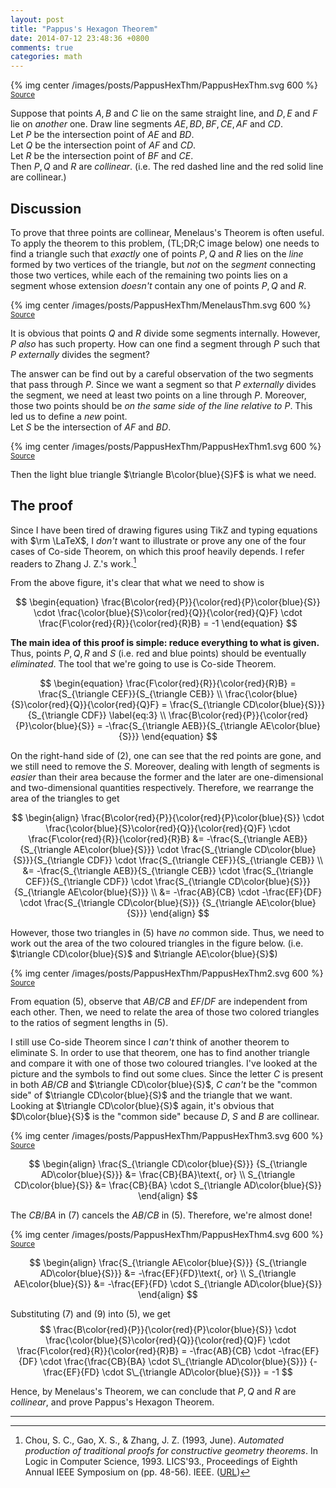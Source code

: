 ```yaml
---
layout: post
title: "Pappus's Hexagon Theorem"
date: 2014-07-12 23:48:36 +0800
comments: true
categories: math
---
```


{% img center /images/posts/PappusHexThm/PappusHexThm.svg 600 %}  
<small>[Source](/downloads/code/PappusHexThm.tex)</small>

Suppose that points $A,B$ and $C$ lie on the same straight line, and
$D,E$ and $F$ lie on *another* one.  Draw line segments
$AE,BD,BF,CE,AF$ and $CD$.  
Let <span class="grp1">$P$</span> be the intersection point of $AE$
and $BD$.  
Let <span class="grp1">$Q$</span> be the intersection point of $AF$
and $CD$.  
Let <span class="grp1">$R$</span> be the intersection point of $BF$
and $CE$.  
Then <span class="grp1">$P,Q$</span> and <span class="grp1">$R$</span>
are *collinear*.  (i.e.  The red dashed line and the red solid line
are collinear.)

<!-- more -->

## Discussion

To prove that three points are collinear, Menelaus's Theorem is often
useful.  To apply the theorem to this problem, (TL;DR;C image below)
one needs to find a triangle such that *exactly* one of points
<span class="grp1">$P,Q$</span> and <span class="grp1">$R$</span> lies on the *line* formed by
two vertices of the triangle, but *not* on the *segment* connecting
those two vertices, while each of the remaining two points lies on a
segment whose extension *doesn't* contain any one of points
<span class="grp1">$P,Q$</span> and <span class="grp1">$R$</span>.

{% img center /images/posts/PappusHexThm/MenelausThm.svg 600 %}  
<small>[Source](/downloads/code/MenelausThm.tex)</small>

It is obvious that points <span class="grp1">$Q$</span> and <span class="grp1">$R$</span>
divide some segments internally.  However, <span class="grp1">$P$</span> *also* has
such property.  How can one find a segment through <span class="grp1">$P$</span>
such that <span class="grp1">$P$</span> *externally* divides the segment?

The answer can be find out by a careful observation of the two
segments that pass through <span class="grp1">$P$</span>.  Since we want a segment
so that <span class="grp1">$P$</span> *externally* divides the segment, we need at
least two points on a line through <span class="grp1">$P$</span>.  Moreover, those
two points should be *on the same side of the line relative to
<span class="grp1">$P$</span>*.  This led us to define a *new* point.  
Let <span class="grp2">$S$</span> be the intersection of $AF$ and $BD$.

{% img center /images/posts/PappusHexThm/PappusHexThm1.svg 600 %}  
<small>[Source](/downloads/code/PappusHexThm1.tex)</small>

Then the light blue triangle $\triangle B\color{blue}{S}F$ is what we
need.

## The proof

Since I have been tired of drawing figures using TikZ and typing
equations with $\rm \LaTeX$, I *don't* want to illustrate or prove any
one of the four cases of Co-side Theorem, on which this proof heavily
depends.  I refer readers to Zhang J. Z.'s work.[^1]

From the above figure, it's clear that what we need to show is

$$
\begin{equation}
  \frac{B\color{red}{P}}{\color{red}{P}\color{blue}{S}} \cdot
    \frac{\color{blue}{S}\color{red}{Q}}{\color{red}{Q}F} \cdot
    \frac{F\color{red}{R}}{\color{red}{R}B} = -1
\end{equation}
$$

**The main idea of this proof is simple: reduce everything to what is
given.**  Thus, points <span class="grp1">$P,Q,R$</span> and <span
class="grp2">$S$</span> (i.e. <span class="grp1">red</span> and <span
class="grp2">blue</span> points) should be eventually *eliminated*.
The tool that we're going to use is Co-side Theorem.

$$
\begin{equation}
  \frac{F\color{red}{R}}{\color{red}{R}B} = 
    \frac{S_{\triangle CEF}}{S_{\triangle CEB}} \\
  \frac{\color{blue}{S}\color{red}{Q}}{\color{red}{Q}F} = 
    \frac{S_{\triangle CD\color{blue}{S}}}{S_{\triangle CDF}}
    \label{eq:3} \\
  \frac{B\color{red}{P}}{\color{red}{P}\color{blue}{S}} = 
    -\frac{S_{\triangle AEB}}{S_{\triangle AE\color{blue}{S}}}
\end{equation}
$$

On the right-hand side of (2), one can see that the <span
class="grp1">red</span> points are gone, and we still need to remove
the <span class="grp2">$S$</span>.  Moreover, dealing with length of
segments is *easier* than their area because the former and the later
are one-dimensional and two-dimensional quantities respectively.
Therefore, we rearrange the area of the triangles to get

$$
\begin{align}
  \frac{B\color{red}{P}}{\color{red}{P}\color{blue}{S}} \cdot
    \frac{\color{blue}{S}\color{red}{Q}}{\color{red}{Q}F} \cdot
    \frac{F\color{red}{R}}{\color{red}{R}B} &=
    -\frac{S_{\triangle AEB}}{S_{\triangle AE\color{blue}{S}}} \cdot
    \frac{S_{\triangle CD\color{blue}{S}}}{S_{\triangle CDF}} \cdot
    \frac{S_{\triangle CEF}}{S_{\triangle CEB}} \\
  &= -\frac{S_{\triangle AEB}}{S_{\triangle CEB}} \cdot
    \frac{S_{\triangle CEF}}{S_{\triangle CDF}} \cdot
    \frac{S_{\triangle CD\color{blue}{S}}}
    {S_{\triangle AE\color{blue}{S}}} \\
  &= -\frac{AB}{CB} \cdot -\frac{EF}{DF} \cdot
    \frac{S_{\triangle CD\color{blue}{S}}}
    {S_{\triangle AE\color{blue}{S}}}
\end{align}
$$

However, those two triangles in (5) have *no* common side.  Thus, we
need to work out the area of the two coloured triangles in the figure
below.  (i.e. $\triangle CD\color{blue}{S}$ and $\triangle
AE\color{blue}{S}$)

{% img center /images/posts/PappusHexThm/PappusHexThm2.svg 600 %}  
<small>[Source](/downloads/code/PappusHexThm2.tex)</small>

From equation (5), observe that $AB/CB$ and $EF/DF$ are independent
from each other.  Then, we need to relate the area of those two
colored triangles to the ratios of segment lengths in (5).

I still use Co-side Theorem since I *can't* think of another theorem
to eliminate <span class="grp2">S</span>.  In order to use that
theorem, one has to find another triangle and compare it with one of
those two coloured triangles.  I've looked at the picture and the
symbols to find out some clues.  Since the letter $C$ is present in
both $AB/CB$ and $\triangle CD\color{blue}{S}$, $C$ *can't* be the
"common side" of $\triangle CD\color{blue}{S}$ and the triangle that
we want.  Looking at $\triangle CD\color{blue}{S}$ again, it's obvious
that $D\color{blue}{S}$ is the "common side" because $D$,
<span class="grp2">$S$</span> and $B$ are collinear.

{% img center /images/posts/PappusHexThm/PappusHexThm3.svg 600 %}
<small>[Source](/downloads/code/PappusHexThm3.tex)</small>

$$
\begin{align}
  \frac{S_{\triangle CD\color{blue}{S}}}
    {S_{\triangle AD\color{blue}{S}}} &= \frac{CB}{BA}\text{, or} \\
  S_{\triangle CD\color{blue}{S}} &= \frac{CB}{BA} \cdot
    S_{\triangle AD\color{blue}{S}}
\end{align}
$$

The $CB/BA$ in (7) cancels the $AB/CB$ in (5).  Therefore, we're
almost done!

{% img center /images/posts/PappusHexThm/PappusHexThm4.svg 600 %}
<small>[Source](/downloads/code/PappusHexThm4.tex)</small>

$$
\begin{align}
  \frac{S_{\triangle AE\color{blue}{S}}}
    {S_{\triangle AD\color{blue}{S}}} &= -\frac{EF}{FD}\text{, or} \\
  S_{\triangle AE\color{blue}{S}} &= -\frac{EF}{FD} \cdot
    S_{\triangle AD\color{blue}{S}}
\end{align}
$$

Substituting (7) and (9) into (5), we get
$$
\frac{B\color{red}{P}}{\color{red}{P}\color{blue}{S}} \cdot
  \frac{\color{blue}{S}\color{red}{Q}}{\color{red}{Q}F} \cdot
  \frac{F\color{red}{R}}{\color{red}{R}B}
  = -\frac{AB}{CB} \cdot -\frac{EF}{DF} \cdot
  \frac{\frac{CB}{BA} \cdot S\_{\triangle AD\color{blue}{S}}}
  {-\frac{EF}{FD} \cdot S\_{\triangle AD\color{blue}{S}}} = -1
$$

Hence, by Menelaus's Theorem, we can conclude that
<span class="grp1">$P,Q$</span> and <span class="grp1">$R$</span> are
*collinear*, and prove Pappus's Hexagon Theorem.

---
[^1]:
    Chou, S. C., Gao, X. S., & Zhang, J. Z. (1993, June). *Automated
    production of traditional proofs for constructive geometry
    theorems*.  In Logic in Computer Science, 1993. LICS'93.,
    Proceedings of Eighth Annual IEEE Symposium on (pp. 48-56). IEEE.
    ([URL][coside])

[coside]: http://www.researchgate.net/publication/226332702_Automated_production_of_traditional_proofs_for_theorems_in_Euclidean_geometry_I._The_Hilbert_intersection_point_theorems/file/60b7d51a5db85afdd3.pdf
